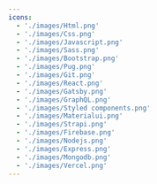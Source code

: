 ```yaml
---
icons:
  - './images/Html.png'
  - './images/Css.png'
  - './images/Javascript.png'
  - './images/Sass.png'
  - './images/Bootstrap.png'
  - './images/Pug.png'
  - './images/Git.png'
  - './images/React.png'
  - './images/Gatsby.png'
  - './images/GraphQL.png'
  - './images/Styled components.png'
  - './images/Materialui.png'
  - './images/Strapi.png'
  - './images/Firebase.png'
  - './images/Nodejs.png'
  - './images/Express.png'
  - './images/Mongodb.png'
  - './images/Vercel.png'
---
```

